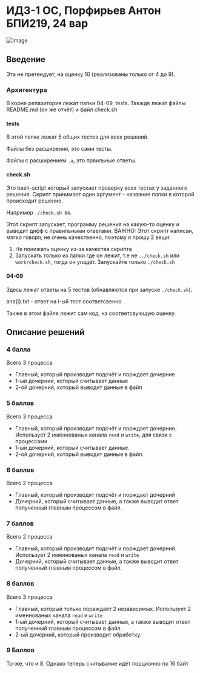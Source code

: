 # ИДЗ-1 ОС, Порфирьев Антон БПИ219, 24 вар
![image](https://user-images.githubusercontent.com/90344389/226197838-65bec71e-5f85-4415-a951-ccefbef25f1f.png)

## Введение
Эта не претендует, на оценку 10 (реализованы только от 4 до 9).
### Архитектура
В корне репазитория лежат папки 04-09, tests. Такжде лежат файлы README.md (он же отчёт) и файл check.sh
#### tests
В этой папке лежат 5 общих тестов для всех решений.

Файлы без расширения, это сами тесты.

Файлы с расширением ```.a```, это првильные ответы.

#### check.sh
Это bash-script который запускает проверку всех тестах у заданного решения. Скрипт принимает один аргумент - название папки в которой происходит решение.

Например ```./check.sh 04```.

Этот скрипт запускает, программу решения на какую-то оценку и выводит дифф с правильными ответами.
ВАЖНО: Этот скрипт написан, мягко говоря, не очень качественно, поэтому я прошу 2 вещи:
1. Не понижать оценку из-за качества скрипта
2. Запускать только из папки где он лежит, т.е не ```../check.sh``` или ```work/check.sh```, тогда он упадёт. Запускайте только ```./check.sh```

#### 04-09

Здесь лежат ответы на 5 тестов (обнавляются при запуске ```./check.sk```).

ans{i}.txt - ответ на i-ый тест соответсвенно

Также в этом файле лежит сам код, на соответсвующую оценку.

## Описание решений

### 4 балла

Всего 3 процесса
+ Главный, который производит подсчёт и порждает дочерние
+ 1-ый дочерний, который считывает данные
+ 2-ой дочерний, который выводит данные в файл

### 5 баллов

Всего 3 процесса
+ Главный, который производит подсчёт и порждает дочерние. Использует 2 именнованых канала ```read``` и ```write```, для связи с процессами
+ 1-ый дочерний, который считывает данные.
+ 2-ой дочерний, который выводит данные в файл.

### 6 баллов

Всего 2 процесса
+ Главный, который производит подсчёт и порждает дочерний
+ Дочерний, который считывает данные, а также выводит ответ полученный главным процессом в файл.

### 7 баллов

Всего 2 процесса
+ Главный, который производит подсчёт  и порждает дочерний. Использует 2 именнованых канала ```read``` и ```write```
+ Дочерний, который считывает данные, а также выводит ответ полученный главным процессом в файл.

### 8 баллов

Всего 3 процесса
+ Главный, который только пораждает 2 независимых. Использует 2 именнованых канала ```read``` и ```write```
+ 1-ый дочерний, который считывает данные, а также выводит ответ полученный главным процессом в файл.
+ 2-ый дочерний, который производит обработку.

### 9 Баллов

То-же, что и 8. Однако теперь считывание идёт порционно по 16 байт
